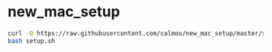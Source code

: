 # new_mac_setup


```bash
curl -O https://raw.githubusercontent.com/calmoo/new_mac_setup/master/setup.sh
bash setup.sh
```

